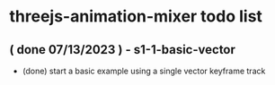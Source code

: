 # threejs-animation-mixer todo list

<!-- BASIC SECTION -->

<!-- DONE -->

## ( done 07/13/2023 ) - s1-1-basic-vector
* (done) start a basic example using a single vector keyframe track